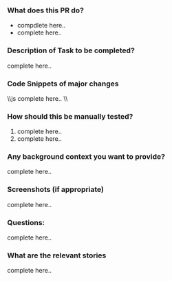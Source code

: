 ### What does this PR do?

- compdlete here..
- complete here..

### Description of Task to be completed?

complete here..

### Code Snippets of major changes

\\\js
complete here..
\\\

### How should this be manually tested?

1. complete here..
2. complete here..

### Any background context you want to provide?

complete here..

### Screenshots (if appropriate)

complete here..

### Questions:

complete here..

### What are the relevant stories

complete here..
